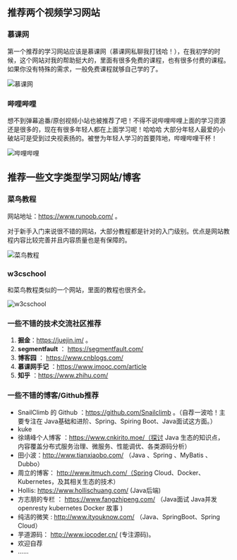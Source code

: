 ## 推荐两个视频学习网站

### 慕课网

第一个推荐的学习网站应该是慕课网（慕课网私聊我打钱哈！），在我初学的时候，这个网站对我的帮助挺大的，里面有很多免费的课程，也有很多付费的课程。如果你没有特殊的需求，一般免费课程就够自己学的了。

![慕课网](https://my-blog-to-use.oss-cn-beijing.aliyuncs.com/2019-7/慕课网-java.png)

### 哔哩哔哩

想不到弹幕追番/原创视频小站也被推荐了吧！不得不说哔哩哔哩上面的学习资源还是很多的，现在有很多年轻人都在上面学习呢！哈哈哈 大部分年轻人最爱的小破站可是受到过央视表扬的。被誉为年轻人学习的首要阵地，哔哩哔哩干杯！

![哔哩哔哩](https://my-blog-to-use.oss-cn-beijing.aliyuncs.com/2019-7/哔哩哔哩-java.png)

## 推荐一些文字类型学习网站/博客

### 菜鸟教程

网站地址：https://www.runoob.com/ 。 

对于新手入门来说很不错的网站，大部分教程都是针对的入门级别。优点是网站教程内容比较完善并且内容质量也是有保障的。

![菜鸟教程](https://my-blog-to-use.oss-cn-beijing.aliyuncs.com/2019-7/菜鸟教程-java.png)

### w3cschool

和菜鸟教程类似的一个网站，里面的教程也很齐全。

![w3cschool](https://my-blog-to-use.oss-cn-beijing.aliyuncs.com/2019-7/w3cschool-java.png)

### 一些不错的技术交流社区推荐

1. **掘金**：https://juejin.im/ 。
2. **segmentfault** ： https://segmentfault.com/
3. **博客园** ： https://www.cnblogs.com/
4. **慕课网手记** ：https://www.imooc.com/article
5. **知乎** ：https://www.zhihu.com/

### 一些不错的博客/Github推荐

- SnailClimb 的 Github ：https://github.com/Snailclimb 。（自荐一波哈！主要专注在 Java基础和进阶、Spring、Spiring Boot、Java面试这方面。）
- kuke
- 徐靖峰个人博客 ：https://www.cnkirito.moe/（探讨 Java 生态的知识点，内容覆盖分布式服务治理、微服务、性能调优、各类源码分析）
- 田小波：http://www.tianxiaobo.com/ （Java 、Spring 、MyBatis 、Dubbo）
- 周立的博客： http://www.itmuch.com/（Spring Cloud、Docker、Kubernetes，及其相关生态的技术）
- Hollis: https://www.hollischuang.com/ (Java后端)
- 方志朋的专栏 ： https://www.fangzhipeng.com/ （Java面试  Java并发  openresty  kubernetes  Docker  故事  )
-  纯洁的微笑 : http://www.ityouknow.com/ （Java、SpringBoot、Spring Cloud）
- 芋道源码：  http://www.iocoder.cn/ (专注源码)。
- 欢迎自荐
- ......



